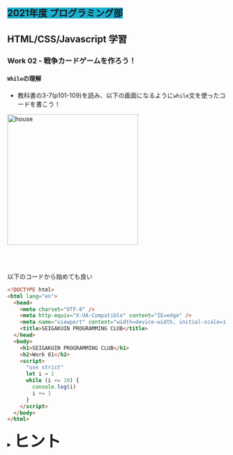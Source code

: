 ##  <span style="background: #1aafd0">2021年度 プログラミング部</span>

## HTML/CSS/Javascript 学習

### Work 02 - 戦争カードゲームを作ろう！
#### `While`の理解

* 教科書の3-7(p101-109)を読み、以下の画面になるように`while`文を使ったコードを書こう！

<image src="./pics/work-02-01.png" alt="house" width="300"  />

<br></br>

以下のコードから始めても良い

```html
<!DOCTYPE html>
<html lang="en">
  <head>
    <meta charset="UTF-8" />
    <meta http-equiv="X-UA-Compatible" content="IE=edge" />
    <meta name="viewport" content="width=device-width, initial-scale=1.0" />
    <title>SEIGAKUIN PROGRAMMING CLUB</title>
  </head>
  <body>
    <h1>SEIGAKUIN PROGRAMMING CLUB</h1>
    <h2>Work 01</h2>
    <script>
      "use strict"
      let i = 1
      while (i <= 10) {
        console.log(i)
        i += 1
      }
    </script>
  </body>
</html>

```

<details>
<summary><b style="font-size: 36px">ヒント</b></summary>
<image src="./pics/work-02-02.png" alt="house" width="500"  />
</details>


